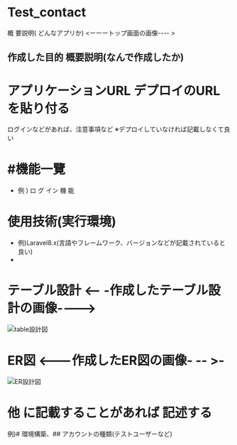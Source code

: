 # Test_contact


概 要説明( どんなアプリか) <ーーートップ画面の画像---- >
## 作成した目的 概要説明(なんで作成したか)
# アプリケーションURL デプロイのURLを貼り付る
ログインなどがあれば、注意事項など ※デプロイしていなければ記載しなくて良い
# #機能一覽
- 例 ) ロ グ イン 機 能
# 使用技術(実行環境)
- 例)Laravel8.x(言語やフレームワーク、バージョンなどが記載されていると良い)
- 
# テーブル設計 <-- -作成したテーブル設計の画像---->
![table設計図](https://github.com/K-N-J/Test_contet/commit/f1a056f22c342556e6be04c596e9672f132bb108)

# ER図 <---作成したER図の画像- -- >-
![ER設計図](https://github.com/K-N-J/Test_contet/commit/f1a056f22c342556e6be04c596e9672f132bb108)
# 他 に記載することがあれば 記述する
例)# 環境構築、## アカウントの種類(テストユーザーなど)

